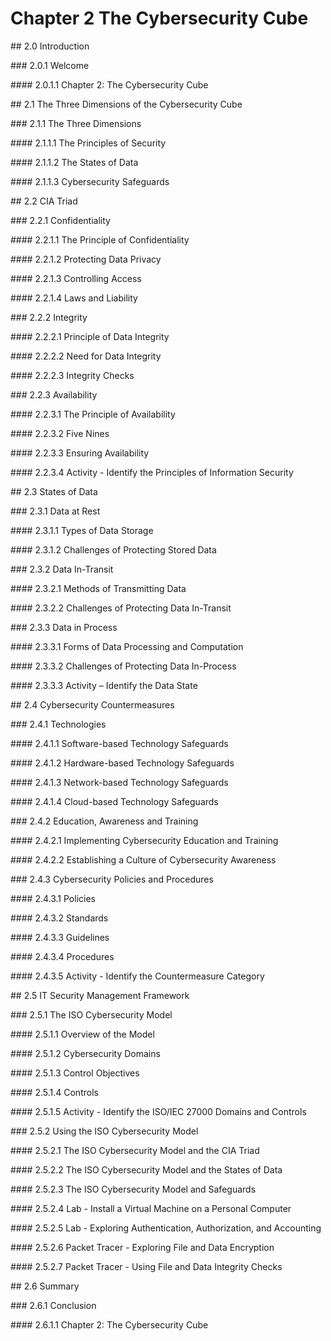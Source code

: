 # Chapter 2 The Cybersecurity Cube

\## 2.0 Introduction

\### 2.0.1 Welcome

\#### 2.0.1.1 Chapter 2: The Cybersecurity Cube

\## 2.1 The Three Dimensions of the Cybersecurity Cube

\### 2.1.1 The Three Dimensions

\#### 2.1.1.1 The Principles of Security

\#### 2.1.1.2 The States of Data

\#### 2.1.1.3 Cybersecurity Safeguards

\## 2.2 CIA Triad

\### 2.2.1 Confidentiality

\#### 2.2.1.1 The Principle of Confidentiality

\#### 2.2.1.2 Protecting Data Privacy

\#### 2.2.1.3 Controlling Access

\#### 2.2.1.4 Laws and Liability

\### 2.2.2 Integrity

\#### 2.2.2.1 Principle of Data Integrity

\#### 2.2.2.2 Need for Data Integrity

\#### 2.2.2.3 Integrity Checks

\### 2.2.3 Availability

\#### 2.2.3.1 The Principle of Availability

\#### 2.2.3.2 Five Nines

\#### 2.2.3.3 Ensuring Availability

\#### 2.2.3.4 Activity - Identify the Principles of Information Security



\## 2.3 States of Data

\### 2.3.1 Data at Rest

\#### 2.3.1.1 Types of Data Storage

\#### 2.3.1.2 Challenges of Protecting Stored Data

\### 2.3.2 Data In-Transit

\#### 2.3.2.1 Methods of Transmitting Data

\#### 2.3.2.2 Challenges of Protecting Data In-Transit

\### 2.3.3 Data in Process

\#### 2.3.3.1 Forms of Data Processing and Computation

\#### 2.3.3.2 Challenges of Protecting Data In-Process

\#### 2.3.3.3 Activity – Identify the Data State

\## 2.4 Cybersecurity Countermeasures

\### 2.4.1 Technologies

\#### 2.4.1.1 Software-based Technology Safeguards

\#### 2.4.1.2 Hardware-based Technology Safeguards

\#### 2.4.1.3 Network-based Technology Safeguards

\#### 2.4.1.4 Cloud-based Technology Safeguards

\### 2.4.2 Education, Awareness and Training

\#### 2.4.2.1 Implementing Cybersecurity Education and Training

\#### 2.4.2.2 Establishing a Culture of Cybersecurity Awareness

\### 2.4.3 Cybersecurity Policies and Procedures

\#### 2.4.3.1 Policies

\#### 2.4.3.2 Standards

\#### 2.4.3.3 Guidelines

\#### 2.4.3.4 Procedures

\#### 2.4.3.5 Activity - Identify the Countermeasure Category

\## 2.5 IT Security Management Framework

\### 2.5.1 The ISO Cybersecurity Model

\#### 2.5.1.1 Overview of the Model

\#### 2.5.1.2 Cybersecurity Domains

\#### 2.5.1.3 Control Objectives

\#### 2.5.1.4 Controls

\#### 2.5.1.5 Activity - Identify the ISO/IEC 27000 Domains and Controls



\### 2.5.2 Using the ISO Cybersecurity Model

\#### 2.5.2.1 The ISO Cybersecurity Model and the CIA Triad

\#### 2.5.2.2 The ISO Cybersecurity Model and the States of Data

\#### 2.5.2.3 The ISO Cybersecurity Model and Safeguards

\#### 2.5.2.4 Lab - Install a Virtual Machine on a Personal Computer

\#### 2.5.2.5 Lab - Exploring Authentication, Authorization, and Accounting



\#### 2.5.2.6 Packet Tracer - Exploring File and Data Encryption

\#### 2.5.2.7 Packet Tracer - Using File and Data Integrity Checks

\## 2.6 Summary

\### 2.6.1 Conclusion

\#### 2.6.1.1 Chapter 2: The Cybersecurity Cube